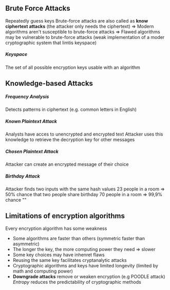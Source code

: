 ## Brute Force Attacks
Repeatedly guess keys
Brute-force attacks are also called as **know ciphertext attacks** (the attacker only needs the ciphertext)
=> Modern algorithms aren't susceptible to brute-force attacks
=> Flawed algorithms may be vulnerable to brute-force attacks (weak implementation of a moder cryptographic system that limtis keyspace)
##### Keyspace
The set of all possible encryption keys usable with an algorithm

## Knowledge-based Attacks

##### Frequency Analysis
Detects patterns in ciphertext (e.g. common letters in English)
##### Known Plaintext Attack
Analysts have acces to unencrypted and encrypted text
Attacker uses this knowledge to retrieve the decryption key for other messages
##### Chosen Plaintext Attack
Attacker can create an encrypted message of their choice
##### Birthday Attack
Attacker finds two inputs with the same hash values
23 people in a room => 50% chance that two people share birthday
70 people in a room => 99,9% chance ""

## Limitations of encryption algorithms
Every encryption algorithm has some weakness

- Some algorithms are faster than others (symmetric faster than asymmetric)
- The longer the key, the more computing power they need => slower
- Some key choices may have inhenret flaws
- Reusing the same key facilitates cryptanalytic attacks
- Cryptographic algorithms and keys have limited longevity (limited by math and computing power)
- **Downgrade attacks** remove or weaken encryption (e.g POODLE attack)
*Entropy* reduces the predictability of cryptographic methods